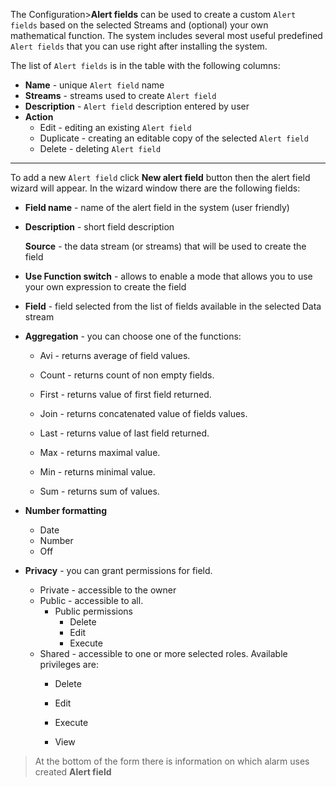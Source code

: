 The Configuration>**Alert fields** can be used to create a custom `Alert fields` based on the selected Streams and (optional) your own mathematical function.  The system includes several most useful predefined  `Alert fields`  that you can use right after installing the system.



The list of `Alert fields`  is in the table with the following columns:

- **Name** - unique `Alert field` name
- **Streams** - streams used to create  `Alert field` 
- **Description** -  `Alert field`  description entered by user
- **Action**
  - Edit - editing an existing  `Alert field`
  - Duplicate - creating an editable copy of the selected  `Alert field`
  - Delete - deleting   `Alert field`

---

To add a new `Alert field` click **New alert field** button then the alert field wizard will appear. In the wizard window there are the following fields:

- **Field name** - name of the alert field in the system (user friendly)

- **Description** - short field description

  **Source** - the data stream (or streams) that will be used to create the field

- **Use Function switch** - allows to enable a mode that allows you to use your own expression to create the field 

- **Field** - field selected from the list of fields available in the selected Data stream
- **Aggregation** - you can choose one of the functions: 

  - Avi - returns average of field values.
  - Count - returns count of non empty fields.

  - First - returns value of first field returned.

  - Join - returns concatenated value of fields values.

  - Last - returns value of last field returned.

  - Max - returns maximal value.

  - Min - returns minimal value.

  - Sum - returns sum of values.

- **Number formatting** 
  - Date
  - Number
  - Off

- **Privacy** - you can grant permissions for field.

  - Private - accessible to the owner
  - Public - accessible to all. 
    - Public permissions
      - Delete
      - Edit
      - Execute
  - Shared - accessible to one or more selected roles. Available privileges are:
    - Delete

    - Edit

    - Execute

    - View


> At the bottom of the form there is information on which alarm uses created **Alert field**















